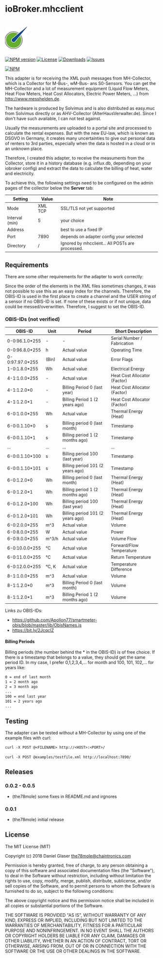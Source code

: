 # ioBroker.mhcclient
![Logo](https://github.com/the78mole/ioBroker.mhcclient/blob/master/admin/mhcclient.png?raw=true)
=====================

[![NPM version](http://img.shields.io/npm/v/iobroker.mhcclient.svg)](https://www.npmjs.com/package/iobroker.mhcclient)
[![License](http://img.shields.io/npm/l/iobroker.mhcclient.svg)](https://www.npmjs.com/package/iobroker.mhcclient)
[![Downloads](https://img.shields.io/npm/dm/iobroker.mhcclient.svg)](https://www.npmjs.com/package/iobroker.mhcclient)
[![Issues](https://img.shields.io/github/issues/badges/iobroker.mhcclient.svg)](https://www.npmjs.com/package/iobroker.mhcclient)

[![NPM](https://nodei.co/npm/iobroker.mhcclient.png?downloads=true)](https://nodei.co/npm/iobroker.mhcclient/)

This adapter is for receiving the XML push messages from MH-Collector, which 
is a Collector for M-Bus-, wM-Bus- ans S0-Sensors. You can get the MH-Collector
and a lot of measurement equipment (Liquid Flow Meters, Heat Flow Meters, 
Heat Cost Allocators, Electric Power Meters, ...) from http://www.messhelden.de.

The hardware is produced by Solvimus and is also distributed as easy.muc from 
Solvimus directly or as AHV-Collector (AlterHausVerwalter.de).
Since I don't have such available, I can not test against.

Usually the measurements are uploaded to a portal site and processed to
calculate the rental expenses. But with the new EU-law, which is known as
DSGVO in Germany, it creates many uncertainties to give out personal data of
renters to 3rd parties, especially when the data is hosted in a cloud or in an
unknown place.

Therefore, I created this adapter, to receive the measuments from the Collector,
store it in a history database (e.g. influx.db, depending on your iobroker config)
and extract the data to calculate the billing of heat, water and electricity.

To achieve this, the following settings need to be configured on the admin pages
of the collector below the **Server** tab:

| Setting        | Value              | Note                                             |
|----------------|--------------------|--------------------------------------------------|
| Mode           | XML TCP            | SSL/TLS not yet supported                        |
| Interval (min) | 5                  | your choice                                      |
| Address        | <iobroker-host>    | best to use a fixed IP                           |
| Port           | 7890               | depends on adapter config your selected          |
| Directory      | /                  | Ignored by mhcclient... All POSTs are processed. |

## Requirements

There are some other requirements for the adapter to work correctly:

Since the order of the elements in the XML files sometimes changes, it was not
possible to use this as an easy index for the channels. Therefore, the OBIS-ID
is used in the first place to create a channel and the USER string of a sensor
if no OBIS-ID is set. If none of these exists or if not unique, data could be
messed/overwritten. Therefore, I suggest to set the OBIS-ID.
  
### OBIS-IDs (not verified)

| OBIS-ID         | Unit      | Period                           | Short Description                |
|-----------------|-----------|----------------------------------|----------------------------------|
| 0-0:96.1.0*255  | -         | -                                | Serial Number / Fabrication      |
| 0-0:96.8.0*255  | h         | Actual value                     | Operating Time                   |
| 0-0:97.97.0*255 | (Bin)     | Actual value                     | Error Flags                      |
| 1-0:1.8.0*255   | Wh        | Actual value                     | Electrical Energy                |
| 4-1:1.0.0*255   | -         | Actual value                     | Heat Cost Allocator (Factor)     |
| 4-1:1.2.0*0     | -         | Billing Period 0 (last year)     | Heat Cost Allocator (Factor)     |
| 4-1:1.2.0*1     | -         | Billing Period 1 (2 years ago)   | Heat Cost Allocator (Factor)     |
| 6-0:1.0.0*255   | Wh        | Actual value                     | Thermal Energy (Heat)            |
| 6-0:0.1.10*0    | s         | Billing period 0 (last month)    | Timestamp                        |
| 6-0:0.1.10*1    | s         | Billing period 1 (2 months ago)  | Timestamp                        |
| ...             | ...       | ...                              | ...                              |
| 6-0:0.1.10*100  | s         | Billing period 100 (last year)   | Timestamp                        |
| 6-0:0.1.10*101  | s         | Billing period 101 (2 years ago) | Timestamp                        |
| 6-0:1.2.0*0     | Wh        | Billing period 0 (last month)    | Thermal Energy (Heat)            |
| 6-0:1.2.0*1     | Wh        | Billing period 1 (2 months ago)  | Thermal Energy (Heat)            |
| 6-0:1.2.0*100   | Wh        | Billing period 100 (last year)   | Thermal Energy (Heat)            |
| 6-0:1.2.0*101   | Wh        | Billing period 101 (2 years ago) | Thermal Energy (Heat)            |
| 6-0:2.0.0*255   | m^3       | Actual value                     | Volume                           |
| 6-0:8.0.0*255   | W         | Actual value                     | Power                            |
| 6-0:9.0.0*255   | m^3/h     | Actual value                     | Volume Flow                      |
| 6-0:10.0.0*255  | °C        | Actual value                     | Forward/Flow Temperature         |
| 6-0:11.0.0*255  | °C        | Actual value                     | Return Temperature               |
| 6-0:12.0.0*255  | °C, K     | Actual value                     | Temperature Difference           |
| 8-1:1.0.0*255   | m^3       | Actual value                     | Volume                           |
| 8-1:1.2.0*0     | m^3       | Billing Period 0 (last month)    | Volume                           |
| 8-1:1.2.0*1     | m^3       | Billing Period 1 (2 months ago)  | Volume                           |


Links zu OBIS-IDs:
- https://github.com/Apollon77/smartmeter-obis/blob/master/lib/ObisNames.js
- https://bit.ly/2JcqclZ

#### Billing Periods

Billing periods (the number behind the * in the OBIS-ID) is of free choice. If there is a timestamp that 
belongs to a value, they should get the same period ID. In my case, I prefer 0,1,2,3,4,... for month and 
100, 101, 102,... for years like:

    0 = end of last month
    1 = 2 month ago
    2 = 3 month ago
    ...
    100 = end last year
    101 = 2 years ago
    ...

## Testing

The adapter can be tested without a MH-Collector by using one of the example
files with curl:

    curl -X POST @<FILENAME> http://<HOST>:<PORT>/
    
    curl -X POST @examples/testfile.xml http://localhost:7890/
    
## Releases

### 0.0.2 - 0.0.5
* (the78mole) some fixes in README.md and irgnores 

### 0.0.1
* (the78mole) initial release

## License
The MIT License (MIT)

Copyright (c) 2018 Daniel Glaser <the78mole@chaintronics.com>

Permission is hereby granted, free of charge, to any person obtaining a copy
of this software and associated documentation files (the "Software"), to deal
in the Software without restriction, including without limitation the rights
to use, copy, modify, merge, publish, distribute, sublicense, and/or sell
copies of the Software, and to permit persons to whom the Software is
furnished to do so, subject to the following conditions:

The above copyright notice and this permission notice shall be included in
all copies or substantial portions of the Software.

THE SOFTWARE IS PROVIDED "AS IS", WITHOUT WARRANTY OF ANY KIND, EXPRESS OR
IMPLIED, INCLUDING BUT NOT LIMITED TO THE WARRANTIES OF MERCHANTABILITY,
FITNESS FOR A PARTICULAR PURPOSE AND NONINFRINGEMENT. IN NO EVENT SHALL THE
AUTHORS OR COPYRIGHT HOLDERS BE LIABLE FOR ANY CLAIM, DAMAGES OR OTHER
LIABILITY, WHETHER IN AN ACTION OF CONTRACT, TORT OR OTHERWISE, ARISING FROM,
OUT OF OR IN CONNECTION WITH THE SOFTWARE OR THE USE OR OTHER DEALINGS IN
THE SOFTWARE.
